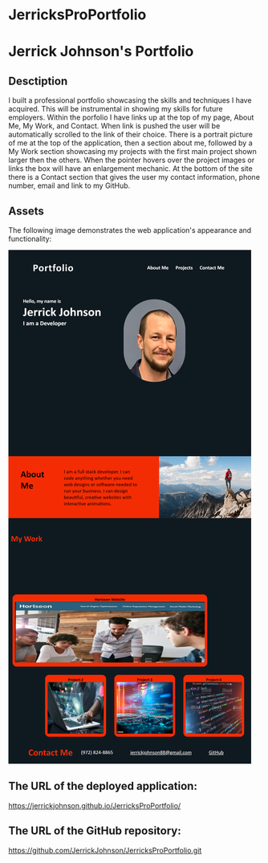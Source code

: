 # JerricksProPortfolio
# Jerrick Johnson's Portfolio

## Desctiption
 I built a professional portfolio showcasing the skills and techniques I have acquired. This will be instrumental in showing my skills for future employers. Within the porfolio I have links up at the top of my page, About Me, My Work, and Contact. When link is pushed the user will be automatically scrolled to the link of their choice. There is a portrait picture of me at the top of the application, then a section about me, followed by a My Work section showcasing my projects with the first main project shown larger then the others. When the pointer hovers over the project images or links the box will have an enlargement mechanic. At the bottom of the site there is a Contact section that gives the user my contact information, phone number, email and link to my GitHub. 

## Assets

The following image demonstrates the web application's appearance and functionality:

![Screenshot of Portfolio](./assets/images/PortfolioScreenshot.png)


## The URL of the deployed application:

https://jerrickjohnson.github.io/JerricksProPortfolio/

## The URL of the GitHub repository:

https://github.com/JerrickJohnson/JerricksProPortfolio.git